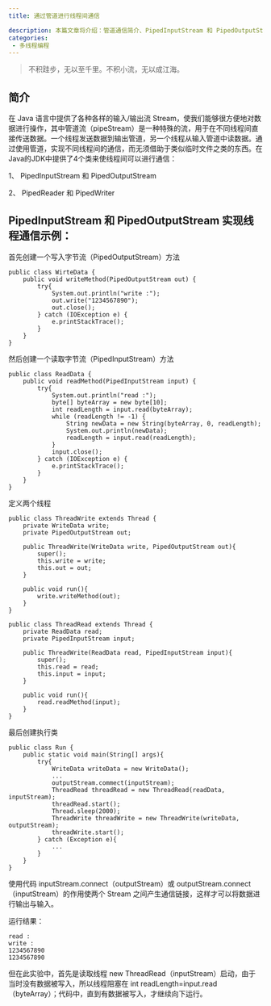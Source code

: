 ```yaml
---
title: 通过管道进行线程间通信

description: 本篇文章将介绍：管道通信简介、PipedInputStream 和 PipedOutputStream 实现线程通信示例
categories:
 - 多线程编程
---
```


> 不积跬步，无以至千里。不积小流，无以成江海。

## 简介

在 Java 语言中提供了各种各样的输入/输出流 Stream，使我们能够很方便地对数据进行操作，其中管道流（pipeStream）是一种特殊的流，用于在不同线程间直接传送数据。一个线程发送数据到输出管道，另一个线程从输入管道中读数据。通过使用管道，实现不同线程间的通信，而无须借助于类似临时文件之类的东西。在Java的JDK中提供了4个类来使线程间可以进行通信：

1、 PipedInputStream 和 PipedOutputStream

2、 PipedReader 和 PipedWriter

## PipedInputStream 和 PipedOutputStream 实现线程通信示例：

首先创建一个写入字节流（PipedOutputStream）方法
```
public class WirteData {
    public void writeMethod(PipedOutputStream out) {
        try{
            System.out.println("write :");
            out.write("1234567890");
            out.close();
        } catch (IOException e) {
            e.printStackTrace();
        }
    }
}
```
然后创建一个读取字节流（PipedInputStream）方法
```
public class ReadData {
    public void readMethod(PipedInputStream input) {
        try{
            System.out.println("read :");
            byte[] byteArray = new byte[10];
            int readLength = input.read(byteArray);
            while (readLength != -1) {
                String newData = new String(byteArray, 0, readLength);
                System.out.println(newData);
                readLength = input.read(readLength);
            }
            input.close();
        } catch (IOException e) {
            e.printStackTrace();
        }
    }
}
```
定义两个线程
```
public class ThreadWrite extends Thread {
    private WriteData write;
    private PipedOutputStream out;
    
    public ThreadWrite(WriteData write, PipedOutputStream out){
        super();
        this.write = write;
        this.out = out;
    }
    
    public void run(){
        write.writeMethod(out);
    }
}
```

```
public class ThreadRead extends Thread {
    private ReadData read;
    private PipedInputStream input;
    
    public ThreadWrite(ReadData read, PipedInputStream input){
        super();
        this.read = read;
        this.input = input;
    }
    
    public void run(){
        read.readMethod(input);
    }
}
```
最后创建执行类
```
public class Run {
    public static void main(String[] args){
        try{
            WriteData writeData = new WriteData();
            ...
            outputStream.commect(inputStream);
            ThreadRead threadRead = new ThreadRead(readData, inputStream);
            threadRead.start();
            Thread.sleep(2000);
            ThreadWrite threadWrite = new ThreadWrite(writeData, outputStream);
            threadWrite.start();
        } catch (Exception e){
            ...
        }
    }
}
```
使用代码 inputStream.connect（outputStream）或 outputStream.connect（inputStream）的作用使两个 Stream 之间产生通信链接，这样才可以将数据进行输出与输入。

运行结果：
```
read :
write :
1234567890
1234567890
```
但在此实验中，首先是读取线程 new ThreadRead（inputStream）启动，由于当时没有数据被写入，所以线程阻塞在 int readLength=input.read（byteArray）；代码中，直到有数据被写入，才继续向下运行。
